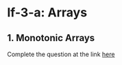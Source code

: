 # lf-3-a: Arrays

## 1. Monotonic Arrays

Complete the question at the link [here](https://leetcode.com/problems/monotonic-array/)
